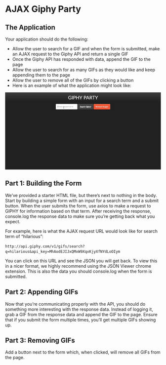 # AJAX Giphy Party

## The Application

Your application should do the following:

-   Allow the user to search for a GIF and when the form is submitted, make an AJAX request to the Giphy API and return a single GIF
-   Once the Giphy API has responded with data, append the GIF to the page
-   Allow the user to search for as many GIFs as they would like and keep appending them to the page
-   Allow the user to remove all of the GIFs by clicking a button
-   Here is an example of what the application might look like:

![Giphy Demo](giphyDemo.gif)

## Part 1: Building the Form

We’ve provided a starter HTML file, but there’s next to nothing in the body. Start by building a simple form with an input for a search term and a submit button. When the user submits the form, use axios to make a request to GIPHY for information based on that term. After receiving the response, console.log the response data to make sure you’re getting back what you expect.

For example, here is what the AJAX request URL would look like for search term of “hilarious”: 

`http://api.giphy.com/v1/gifs/search?q=hilarious&api_key=MhAodEJIJxQMxW9XqxKjyXfNYdLoOIym` 

You can click on this URL and see the JSON you will get back. To view this in a nicer format, we highly recommend using the JSON Viewer chrome extension. This is also the data you should console.log when the form is submitted.

## Part 2: Appending GIFs

Now that you’re communicating properly with the API, you should do something more interesting with the response data. Instead of logging it, grab a GIF from the response data and append the GIF to the page. Ensure that if you submit the form multiple times, you’ll get multiple GIFs showing up.

## Part 3: Removing GIFs

Add a button next to the form which, when clicked, will remove all GIFs from the page.